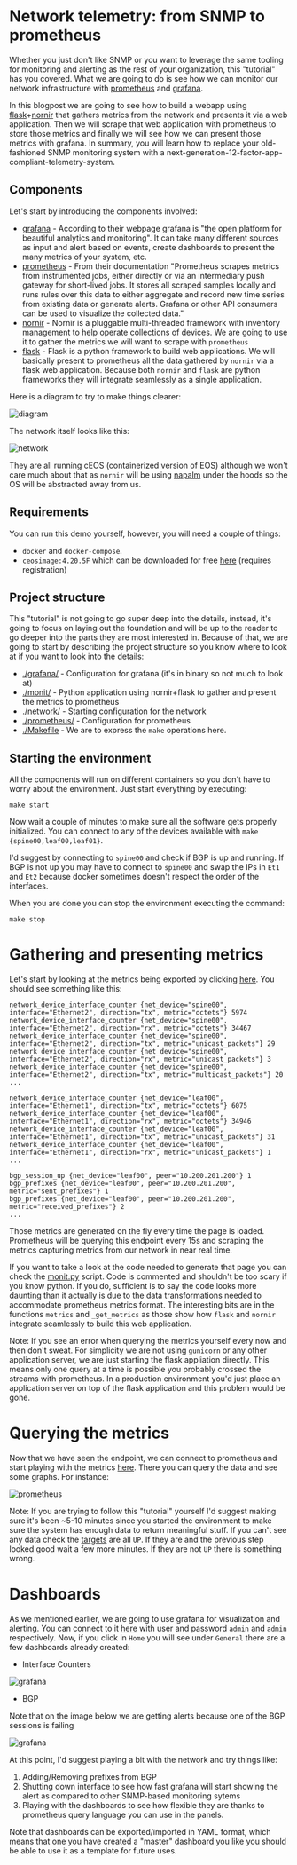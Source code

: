 # Network telemetry: from SNMP to prometheus

Whether you just don't like SNMP or you want to leverage the same tooling for monitoring and alerting as the rest of your organization, this "tutorial" has you covered. What we are going to do is see how we can monitor our network infrastructure with [prometheus](https://prometheus.io/) and [grafana](https://grafana.com/).

In this blogpost we are going to see how to build a webapp using [flask](http://flask.pocoo.org/)+[nornir](https://github.com/nornir-automation/nornir) that gathers metrics from the network and presents it via a web application. Then we will scrape that web application with prometheus to store those metrics and finally we will see how we can present those metrics with grafana. In summary, you will learn how to replace your old-fashioned SNMP monitoring system with a next-generation-12-factor-app-compliant-telemetry-system.

## Components

Let's start by introducing the components involved:

* [grafana](https://grafana.com/) - According to their webpage grafana is "the open platform for beautiful analytics and monitoring". It can take many different sources as input and alert based on events, create dashboards to present the many metrics of your system, etc.
* [prometheus](https://prometheus.io/) - From their documentation "Prometheus scrapes metrics from instrumented jobs, either directly or via an intermediary push gateway for short-lived jobs. It stores all scraped samples locally and runs rules over this data to either aggregate and record new time series from existing data or generate alerts. Grafana or other API consumers can be used to visualize the collected data."
* [nornir](https://github.com/nornir-automation/nornir) - Nornir is a pluggable multi-threaded framework with inventory management to help operate collections of devices. We are going to use it to gather the metrics we will want to scrape with `prometheus`
* [flask](http://flask.pocoo.org/) - Flask is a python framework to build web applications. We will basically present to prometheus all the data gathered by `nornir` via a flask web application. Because both `nornir` and `flask` are python frameworks they will integrate seamlessly as a single application.

Here is a diagram to try to make things clearer:

![diagram](diagram.png)

The network itself looks like this:

![network](network.png)

They are all running cEOS (containerized version of EOS) although we won't care much about that as `nornir` will be using [napalm](http://napalm.readthedocs.io/) under the hoods so the OS will be abstracted away from us.

## Requirements

You can run this demo yourself, however, you will need a couple of things:

* `docker` and `docker-compose`.
* `ceosimage:4.20.5F` which can be downloaded for free [here](https://www.arista.com/en/support/software-download) (requires registration)

## Project structure

This "tutorial" is not going to go super deep into the details, instead, it's going to focus on laying out the foundation and will be up to the reader to go deeper into the parts they are most interested in. Because of that, we are going to start by describing the project structure so you know where to look at if you want to look into the details:

* [./grafana/](grafana) - Configuration for grafana (it's in binary so not much to look at)
* [./monit/](monit) - Python application using nornir+flask to gather and present the metrics to prometheus
* [./network/](network) - Starting configuration for the network
* [./prometheus/](prometheus) - Configuration for prometheus
* [./Makefile](Makefile) - We are to express the `make` operations here.

## Starting the environment

All the components will run on different containers so you don't have to worry about the environment. Just start everything by executing:

	make start

Now wait a couple of minutes to make sure all the software gets properly initialized. You can connect to any of the devices available with `make {spine00,leaf00,leaf01}`.

I'd suggest by connecting to `spine00` and check if BGP is up and running. If BGP is not up you may have to connect to `spine00` and swap the IPs in `Et1` and `Et2` because docker sometimes doesn't respect the order of the interfaces.

When you are done you can stop the environment executing the command:

	make stop

# Gathering and presenting metrics

Let's start by looking at the metrics being exported by clicking [here](http://127.0.0.1:5000/metrics). You should see something like this:

	network_device_interface_counter {net_device="spine00", interface="Ethernet2", direction="tx", metric="octets"} 5974
	network_device_interface_counter {net_device="spine00", interface="Ethernet2", direction="rx", metric="octets"} 34467
	network_device_interface_counter {net_device="spine00", interface="Ethernet2", direction="tx", metric="unicast_packets"} 29
	network_device_interface_counter {net_device="spine00", interface="Ethernet2", direction="rx", metric="unicast_packets"} 3
	network_device_interface_counter {net_device="spine00", interface="Ethernet2", direction="tx", metric="multicast_packets"} 20
	...

	network_device_interface_counter {net_device="leaf00", interface="Ethernet1", direction="tx", metric="octets"} 6075
	network_device_interface_counter {net_device="leaf00", interface="Ethernet1", direction="rx", metric="octets"} 34946
	network_device_interface_counter {net_device="leaf00", interface="Ethernet1", direction="tx", metric="unicast_packets"} 31
	network_device_interface_counter {net_device="leaf00", interface="Ethernet1", direction="rx", metric="unicast_packets"} 1
	...

	bgp_session_up {net_device="leaf00", peer="10.200.201.200"} 1
	bgp_prefixes {net_device="leaf00", peer="10.200.201.200", metric="sent_prefixes"} 1
	bgp_prefixes {net_device="leaf00", peer="10.200.201.200", metric="received_prefixes"} 2
	...

Those metrics are generated on the fly every time the page is loaded. Prometheus will be querying this endpoint every 15s and scraping the metrics capturing metrics from our network in near real time.

If you want to take a look at the code needed to generate that page you can check the [monit.py](monit/monit.py) script. Code is commented and shouldn't be too scary if you know python. If you do, sufficient is to say the code looks more daunting than it actually is due to the data transformations needed to accommodate prometheus metrics format. The interesting bits are in the functions `metrics` and `_get_metrics` as those show how `flask` and `nornir` integrate seamlessly to build this web application.

Note: If you see an error when querying the metrics yourself every now and then don't sweat. For simplicity we are not using `gunicorn` or any other application server, we are just starting the flask appliation directly. This means only one query at a time is possible you probably crossed the streams with prometheus. In a production environment you'd just place an application server on top of the flask application and this problem would be gone.

# Querying the metrics

Now that we have seen the endpoint, we can connect to prometheus and start playing with the metrics [here](http://127.0.0.1:9090/graph). There you can query the data and see some graphs. For instance:

![prometheus](prometheus.png)

Note: If you are trying to follow this "tutorial" yourself I'd suggest making sure it's been ~5-10 minutes since you started the environment to make sure the system has enough data to return meaningful stuff. If you can't see any data check the [targets](http://127.0.0.1:9090/targets) are all `UP`. If they are and the previous step looked good wait a few more minutes. If they are not `UP` there is something wrong.

# Dashboards

As we mentioned earlier, we are going to use grafana for visualization and alerting. You can connect to it [here](http://localhost:3000) with user and password `admin` and `admin` respectively. Now, if you click in `Home` you will see under `General` there are a few dashboards already created:

* Interface Counters

![grafana](grafana_1.png)

* BGP

Note that on the image below we are getting alerts because one of the BGP sessions is failing

![grafana](grafana_2.png)

At this point, I'd suggest playing a bit with the network and try things like:

1. Adding/Removing prefixes from BGP
2. Shutting down interface to see how fast grafana will start showing the alert as compared to other SNMP-based monitoring sytems
3. Playing with the dashboards to see how flexible they are thanks to prometheus query language you can use in the panels.

Note that dashboards can be exported/imported in YAML format, which means that one you have created a "master" dashboard you like you should be able to use it as a template for future uses.
